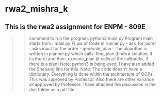 # rwa2_mishra_k
This is the rwa2 assignment for ENPM - 809E
------------------------------------------------
>> command to run the program: python3 main.py
>> Program main starts from : main.py
>> FLow of Code in runner.py
    - ask_for_odrer : asks input for the order
    - generate_plan : The algorithm is written in planner.py which calls:
        find_plan (finds a solution, if its there) and then, 
        execute_plan (it calls all the callbacks, if there is a plan)
>> Note: python3 is being used, I have also added the Shebang line for this.
>> Note: The code doesn't have a dictionary. Everything is done within the architecture of OOPs. This was approved by Professor.
>> Also there are other variance all approved by Professor. I have attached the discussion in the doc folder as a pdf file.
